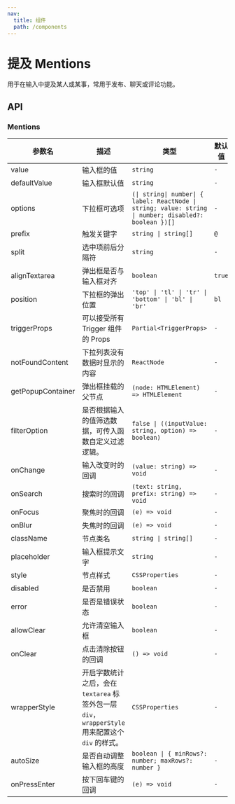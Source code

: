 ```yaml
---
nav:
  title: 组件
  path: /components
---
```


# 提及 Mentions

用于在输入中提及某人或某事，常用于发布、聊天或评论功能。

## API

### Mentions

|参数名|描述|类型|默认值|版本|
|---|---|---|---|---|
|value|输入框的值|`string`|`-`|-|
|defaultValue|输入框默认值|`string`|`-`|-|
|options|下拉框可选项|`(\| string\| number\| { label: ReactNode \| string; value: string \| number; disabled?: boolean })[]`|`-`|-|
|prefix|触发关键字|`string \| string[]`|``@``|-|
|split|选中项前后分隔符|`string`|`-`|-|
|alignTextarea|弹出框是否与输入框对齐|`boolean`|`true`|-|
|position|下拉框的弹出位置|`'top' \| 'tl' \| 'tr' \| 'bottom' \| 'bl' \| 'br'`|`bl`|-|
|triggerProps|可以接受所有 Trigger 组件的 Props|`Partial<TriggerProps>`|`-`|-|
|notFoundContent|下拉列表没有数据时显示的内容|`ReactNode`|`-`|-|
|getPopupContainer|弹出框挂载的父节点|`(node: HTMLElement) => HTMLElement`|`-`|-|
|filterOption|是否根据输入的值筛选数据，可传入函数自定义过滤逻辑。|`false \| ((inputValue: string, option) => boolean)`|`-`|-|
|onChange|输入改变时的回调|`(value: string) => void`|`-`|-|
|onSearch|搜索时的回调|`(text: string, prefix: string) => void`|`-`|-|
|onFocus|聚焦时的回调|`(e) => void`|`-`|-|
|onBlur|失焦时的回调|`(e) => void`|`-`|-|
|className|节点类名|`string \| string[]`|`-`|-|
|placeholder|输入框提示文字|`string`|`-`|-|
|style|节点样式|`CSSProperties`|`-`|-|
|disabled|是否禁用|`boolean`|`-`|-|
|error|是否是错误状态|`boolean`|`-`|-|
|allowClear|允许清空输入框|`boolean`|`-`|2.2.0|
|onClear|点击清除按钮的回调|`() => void`|`-`|2.2.0|
|wrapperStyle|开启字数统计之后，会在 `textarea` 标签外包一层 `div`，`wrapperStyle` 用来配置这个 `div` 的样式。|`CSSProperties`|`-`|-|
|autoSize|是否自动调整输入框的高度|`boolean \| { minRows?: number; maxRows?: number }`|`-`|-|
|onPressEnter|按下回车键的回调|`(e) => void`|`-`|-|

